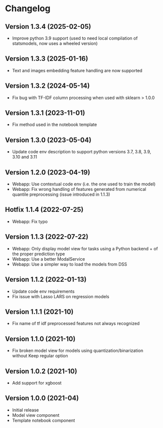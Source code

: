 # Changelog

## Version 1.3.4 (2025-02-05)
- Improve python 3.9 support (used to need local compilation of statsmodels, now uses a wheeled version)

## Version 1.3.3 (2025-01-16)
- Text and images embedding feature handling are now supported

## Version 1.3.2 (2024-05-14)
- Fix bug with TF-IDF column processing when used with sklearn > 1.0.0

## Version 1.3.1 (2023-11-01)
- Fix method used in the notebook template

## Version 1.3.0 (2023-05-04)
- Update code env description to support python versions 3.7, 3.8, 3.9, 3.10 and 3.11

## Version 1.2.0 (2023-04-19)
- Webapp: Use contextual code env (i.e. the one used to train the model)
- Webapp: Fix wrong handling of features generated from numerical quantile preprocessing (issue introduced in 1.1.3)

## Hotfix 1.1.4 (2022-07-25)
* Webapp: Fix typo

## Version 1.1.3 (2022-07-22)
* Webapp: Only display model view for tasks using a Python backend + of the proper prediction type
* Webapp: Use a better ModalService
* Webapp: Use a simpler way to load the models from DSS

## Version 1.1.2 (2022-01-13)

* Update code env requirements
* Fix issue with Lasso LARS on regression models

## Version 1.1.1 (2021-10)
* Fix name of tf idf preprocessed features not always recognized

## Version 1.1.0 (2021-10)
* Fix broken model view for models using quantization/binarization without Keep regular option

## Version 1.0.2 (2021-10)
* Add support for xgboost

## Version 1.0.0 (2021-04)

* Initial release
* Model view component
* Template notebook component
